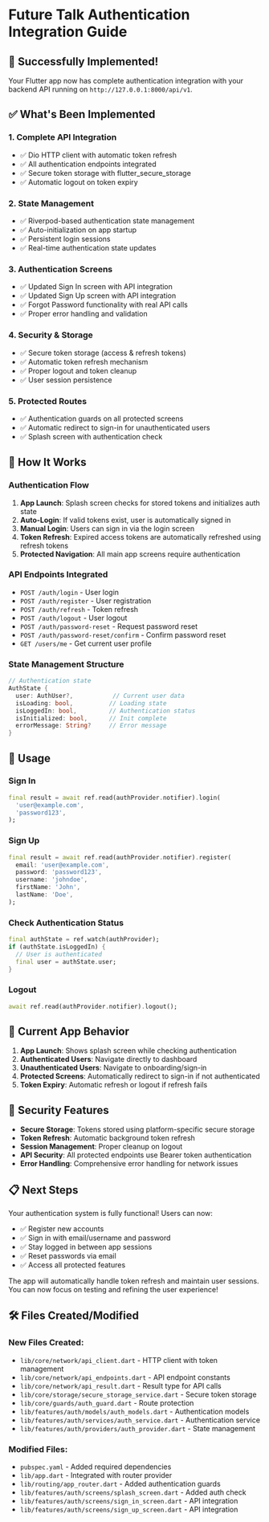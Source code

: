 # Future Talk Authentication Integration Guide

## 🎉 Successfully Implemented!

Your Flutter app now has complete authentication integration with your backend API running on `http://127.0.0.1:8000/api/v1`.

## ✅ What's Been Implemented

### 1. **Complete API Integration**
- ✅ Dio HTTP client with automatic token refresh
- ✅ All authentication endpoints integrated
- ✅ Secure token storage with flutter_secure_storage
- ✅ Automatic logout on token expiry

### 2. **State Management**
- ✅ Riverpod-based authentication state management
- ✅ Auto-initialization on app startup
- ✅ Persistent login sessions
- ✅ Real-time authentication state updates

### 3. **Authentication Screens**
- ✅ Updated Sign In screen with API integration
- ✅ Updated Sign Up screen with API integration
- ✅ Forgot Password functionality with real API calls
- ✅ Proper error handling and validation

### 4. **Security & Storage**
- ✅ Secure token storage (access & refresh tokens)
- ✅ Automatic token refresh mechanism
- ✅ Proper logout and token cleanup
- ✅ User session persistence

### 5. **Protected Routes**
- ✅ Authentication guards on all protected screens
- ✅ Automatic redirect to sign-in for unauthenticated users
- ✅ Splash screen with authentication check

## 🔧 How It Works

### Authentication Flow
1. **App Launch**: Splash screen checks for stored tokens and initializes auth state
2. **Auto-Login**: If valid tokens exist, user is automatically signed in
3. **Manual Login**: Users can sign in via the login screen
4. **Token Refresh**: Expired access tokens are automatically refreshed using refresh tokens
5. **Protected Navigation**: All main app screens require authentication

### API Endpoints Integrated
- `POST /auth/login` - User login
- `POST /auth/register` - User registration  
- `POST /auth/refresh` - Token refresh
- `POST /auth/logout` - User logout
- `POST /auth/password-reset` - Request password reset
- `POST /auth/password-reset/confirm` - Confirm password reset
- `GET /users/me` - Get current user profile

### State Management Structure
```dart
// Authentication state
AuthState {
  user: AuthUser?,           // Current user data
  isLoading: bool,          // Loading state
  isLoggedIn: bool,         // Authentication status
  isInitialized: bool,      // Init complete
  errorMessage: String?     // Error message
}
```

## 🚀 Usage

### Sign In
```dart
final result = await ref.read(authProvider.notifier).login(
  'user@example.com',
  'password123',
);
```

### Sign Up
```dart
final result = await ref.read(authProvider.notifier).register(
  email: 'user@example.com',
  password: 'password123',
  username: 'johndoe',
  firstName: 'John',
  lastName: 'Doe',
);
```

### Check Authentication Status
```dart
final authState = ref.watch(authProvider);
if (authState.isLoggedIn) {
  // User is authenticated
  final user = authState.user;
}
```

### Logout
```dart
await ref.read(authProvider.notifier).logout();
```

## 📱 Current App Behavior

1. **App Launch**: Shows splash screen while checking authentication
2. **Authenticated Users**: Navigate directly to dashboard
3. **Unauthenticated Users**: Navigate to onboarding/sign-in
4. **Protected Screens**: Automatically redirect to sign-in if not authenticated
5. **Token Expiry**: Automatic refresh or logout if refresh fails

## 🔐 Security Features

- **Secure Storage**: Tokens stored using platform-specific secure storage
- **Token Refresh**: Automatic background token refresh
- **Session Management**: Proper cleanup on logout
- **API Security**: All protected endpoints use Bearer token authentication
- **Error Handling**: Comprehensive error handling for network issues

## 📋 Next Steps

Your authentication system is fully functional! Users can now:
- ✅ Register new accounts
- ✅ Sign in with email/username and password
- ✅ Stay logged in between app sessions
- ✅ Reset passwords via email
- ✅ Access all protected features

The app will automatically handle token refresh and maintain user sessions. You can now focus on testing and refining the user experience!

## 🛠️ Files Created/Modified

### New Files Created:
- `lib/core/network/api_client.dart` - HTTP client with token management
- `lib/core/network/api_endpoints.dart` - API endpoint constants
- `lib/core/network/api_result.dart` - Result type for API calls
- `lib/core/storage/secure_storage_service.dart` - Secure token storage
- `lib/core/guards/auth_guard.dart` - Route protection
- `lib/features/auth/models/auth_models.dart` - Authentication models
- `lib/features/auth/services/auth_service.dart` - Authentication service
- `lib/features/auth/providers/auth_provider.dart` - State management

### Modified Files:
- `pubspec.yaml` - Added required dependencies
- `lib/app.dart` - Integrated with router provider
- `lib/routing/app_router.dart` - Added authentication guards
- `lib/features/auth/screens/splash_screen.dart` - Added auth check
- `lib/features/auth/screens/sign_in_screen.dart` - API integration
- `lib/features/auth/screens/sign_up_screen.dart` - API integration